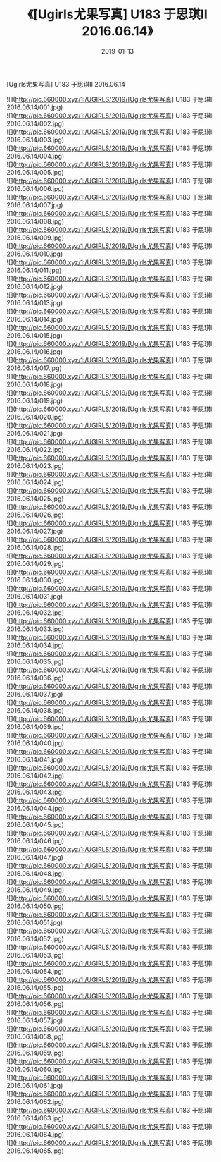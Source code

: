﻿---
layout: post
title:  《[Ugirls尤果写真] U183 于思琪II 2016.06.14》
date:   2019-01-13
img: http://pic.660000.xyz/1:/UGIRLS/2019/[Ugirls尤果写真] U183 于思琪II 2016.06.14/000.jpg
categories: [美女, 清纯, 唯美]
---

[Ugirls尤果写真] U183 于思琪II 2016.06.14

 ![](http://pic.660000.xyz/1:/UGIRLS/2019/[Ugirls尤果写真] U183 于思琪II 2016.06.14/001.jpg) <br>![](http://pic.660000.xyz/1:/UGIRLS/2019/[Ugirls尤果写真] U183 于思琪II 2016.06.14/002.jpg) <br>![](http://pic.660000.xyz/1:/UGIRLS/2019/[Ugirls尤果写真] U183 于思琪II 2016.06.14/003.jpg) <br>![](http://pic.660000.xyz/1:/UGIRLS/2019/[Ugirls尤果写真] U183 于思琪II 2016.06.14/004.jpg) <br>![](http://pic.660000.xyz/1:/UGIRLS/2019/[Ugirls尤果写真] U183 于思琪II 2016.06.14/005.jpg) <br>![](http://pic.660000.xyz/1:/UGIRLS/2019/[Ugirls尤果写真] U183 于思琪II 2016.06.14/006.jpg) <br>![](http://pic.660000.xyz/1:/UGIRLS/2019/[Ugirls尤果写真] U183 于思琪II 2016.06.14/007.jpg) <br>![](http://pic.660000.xyz/1:/UGIRLS/2019/[Ugirls尤果写真] U183 于思琪II 2016.06.14/008.jpg) <br>![](http://pic.660000.xyz/1:/UGIRLS/2019/[Ugirls尤果写真] U183 于思琪II 2016.06.14/009.jpg) <br>![](http://pic.660000.xyz/1:/UGIRLS/2019/[Ugirls尤果写真] U183 于思琪II 2016.06.14/010.jpg) <br>![](http://pic.660000.xyz/1:/UGIRLS/2019/[Ugirls尤果写真] U183 于思琪II 2016.06.14/011.jpg) <br>![](http://pic.660000.xyz/1:/UGIRLS/2019/[Ugirls尤果写真] U183 于思琪II 2016.06.14/012.jpg) <br>![](http://pic.660000.xyz/1:/UGIRLS/2019/[Ugirls尤果写真] U183 于思琪II 2016.06.14/013.jpg) <br>![](http://pic.660000.xyz/1:/UGIRLS/2019/[Ugirls尤果写真] U183 于思琪II 2016.06.14/014.jpg) <br>![](http://pic.660000.xyz/1:/UGIRLS/2019/[Ugirls尤果写真] U183 于思琪II 2016.06.14/015.jpg) <br>![](http://pic.660000.xyz/1:/UGIRLS/2019/[Ugirls尤果写真] U183 于思琪II 2016.06.14/016.jpg) <br>![](http://pic.660000.xyz/1:/UGIRLS/2019/[Ugirls尤果写真] U183 于思琪II 2016.06.14/017.jpg) <br>![](http://pic.660000.xyz/1:/UGIRLS/2019/[Ugirls尤果写真] U183 于思琪II 2016.06.14/018.jpg) <br>![](http://pic.660000.xyz/1:/UGIRLS/2019/[Ugirls尤果写真] U183 于思琪II 2016.06.14/019.jpg) <br>![](http://pic.660000.xyz/1:/UGIRLS/2019/[Ugirls尤果写真] U183 于思琪II 2016.06.14/020.jpg) <br>![](http://pic.660000.xyz/1:/UGIRLS/2019/[Ugirls尤果写真] U183 于思琪II 2016.06.14/021.jpg) <br>![](http://pic.660000.xyz/1:/UGIRLS/2019/[Ugirls尤果写真] U183 于思琪II 2016.06.14/022.jpg) <br>![](http://pic.660000.xyz/1:/UGIRLS/2019/[Ugirls尤果写真] U183 于思琪II 2016.06.14/023.jpg) <br>![](http://pic.660000.xyz/1:/UGIRLS/2019/[Ugirls尤果写真] U183 于思琪II 2016.06.14/024.jpg) <br>![](http://pic.660000.xyz/1:/UGIRLS/2019/[Ugirls尤果写真] U183 于思琪II 2016.06.14/025.jpg) <br>![](http://pic.660000.xyz/1:/UGIRLS/2019/[Ugirls尤果写真] U183 于思琪II 2016.06.14/026.jpg) <br>![](http://pic.660000.xyz/1:/UGIRLS/2019/[Ugirls尤果写真] U183 于思琪II 2016.06.14/027.jpg) <br>![](http://pic.660000.xyz/1:/UGIRLS/2019/[Ugirls尤果写真] U183 于思琪II 2016.06.14/028.jpg) <br>![](http://pic.660000.xyz/1:/UGIRLS/2019/[Ugirls尤果写真] U183 于思琪II 2016.06.14/029.jpg) <br>![](http://pic.660000.xyz/1:/UGIRLS/2019/[Ugirls尤果写真] U183 于思琪II 2016.06.14/030.jpg) <br>![](http://pic.660000.xyz/1:/UGIRLS/2019/[Ugirls尤果写真] U183 于思琪II 2016.06.14/031.jpg) <br>![](http://pic.660000.xyz/1:/UGIRLS/2019/[Ugirls尤果写真] U183 于思琪II 2016.06.14/032.jpg) <br>![](http://pic.660000.xyz/1:/UGIRLS/2019/[Ugirls尤果写真] U183 于思琪II 2016.06.14/033.jpg) <br>![](http://pic.660000.xyz/1:/UGIRLS/2019/[Ugirls尤果写真] U183 于思琪II 2016.06.14/034.jpg) <br>![](http://pic.660000.xyz/1:/UGIRLS/2019/[Ugirls尤果写真] U183 于思琪II 2016.06.14/035.jpg) <br>![](http://pic.660000.xyz/1:/UGIRLS/2019/[Ugirls尤果写真] U183 于思琪II 2016.06.14/036.jpg) <br>![](http://pic.660000.xyz/1:/UGIRLS/2019/[Ugirls尤果写真] U183 于思琪II 2016.06.14/037.jpg) <br>![](http://pic.660000.xyz/1:/UGIRLS/2019/[Ugirls尤果写真] U183 于思琪II 2016.06.14/038.jpg) <br>![](http://pic.660000.xyz/1:/UGIRLS/2019/[Ugirls尤果写真] U183 于思琪II 2016.06.14/039.jpg) <br>![](http://pic.660000.xyz/1:/UGIRLS/2019/[Ugirls尤果写真] U183 于思琪II 2016.06.14/040.jpg) <br>![](http://pic.660000.xyz/1:/UGIRLS/2019/[Ugirls尤果写真] U183 于思琪II 2016.06.14/041.jpg) <br>![](http://pic.660000.xyz/1:/UGIRLS/2019/[Ugirls尤果写真] U183 于思琪II 2016.06.14/042.jpg) <br>![](http://pic.660000.xyz/1:/UGIRLS/2019/[Ugirls尤果写真] U183 于思琪II 2016.06.14/043.jpg) <br>![](http://pic.660000.xyz/1:/UGIRLS/2019/[Ugirls尤果写真] U183 于思琪II 2016.06.14/044.jpg) <br>![](http://pic.660000.xyz/1:/UGIRLS/2019/[Ugirls尤果写真] U183 于思琪II 2016.06.14/045.jpg) <br>![](http://pic.660000.xyz/1:/UGIRLS/2019/[Ugirls尤果写真] U183 于思琪II 2016.06.14/046.jpg) <br>![](http://pic.660000.xyz/1:/UGIRLS/2019/[Ugirls尤果写真] U183 于思琪II 2016.06.14/047.jpg) <br>![](http://pic.660000.xyz/1:/UGIRLS/2019/[Ugirls尤果写真] U183 于思琪II 2016.06.14/048.jpg) <br>![](http://pic.660000.xyz/1:/UGIRLS/2019/[Ugirls尤果写真] U183 于思琪II 2016.06.14/049.jpg) <br>![](http://pic.660000.xyz/1:/UGIRLS/2019/[Ugirls尤果写真] U183 于思琪II 2016.06.14/050.jpg) <br>![](http://pic.660000.xyz/1:/UGIRLS/2019/[Ugirls尤果写真] U183 于思琪II 2016.06.14/051.jpg) <br>![](http://pic.660000.xyz/1:/UGIRLS/2019/[Ugirls尤果写真] U183 于思琪II 2016.06.14/052.jpg) <br>![](http://pic.660000.xyz/1:/UGIRLS/2019/[Ugirls尤果写真] U183 于思琪II 2016.06.14/053.jpg) <br>![](http://pic.660000.xyz/1:/UGIRLS/2019/[Ugirls尤果写真] U183 于思琪II 2016.06.14/054.jpg) <br>![](http://pic.660000.xyz/1:/UGIRLS/2019/[Ugirls尤果写真] U183 于思琪II 2016.06.14/055.jpg) <br>![](http://pic.660000.xyz/1:/UGIRLS/2019/[Ugirls尤果写真] U183 于思琪II 2016.06.14/056.jpg) <br>![](http://pic.660000.xyz/1:/UGIRLS/2019/[Ugirls尤果写真] U183 于思琪II 2016.06.14/057.jpg) <br>![](http://pic.660000.xyz/1:/UGIRLS/2019/[Ugirls尤果写真] U183 于思琪II 2016.06.14/058.jpg) <br>![](http://pic.660000.xyz/1:/UGIRLS/2019/[Ugirls尤果写真] U183 于思琪II 2016.06.14/059.jpg) <br>![](http://pic.660000.xyz/1:/UGIRLS/2019/[Ugirls尤果写真] U183 于思琪II 2016.06.14/060.jpg) <br>![](http://pic.660000.xyz/1:/UGIRLS/2019/[Ugirls尤果写真] U183 于思琪II 2016.06.14/061.jpg) <br>![](http://pic.660000.xyz/1:/UGIRLS/2019/[Ugirls尤果写真] U183 于思琪II 2016.06.14/062.jpg) <br>![](http://pic.660000.xyz/1:/UGIRLS/2019/[Ugirls尤果写真] U183 于思琪II 2016.06.14/063.jpg) <br>![](http://pic.660000.xyz/1:/UGIRLS/2019/[Ugirls尤果写真] U183 于思琪II 2016.06.14/064.jpg) <br>![](http://pic.660000.xyz/1:/UGIRLS/2019/[Ugirls尤果写真] U183 于思琪II 2016.06.14/065.jpg) <br>